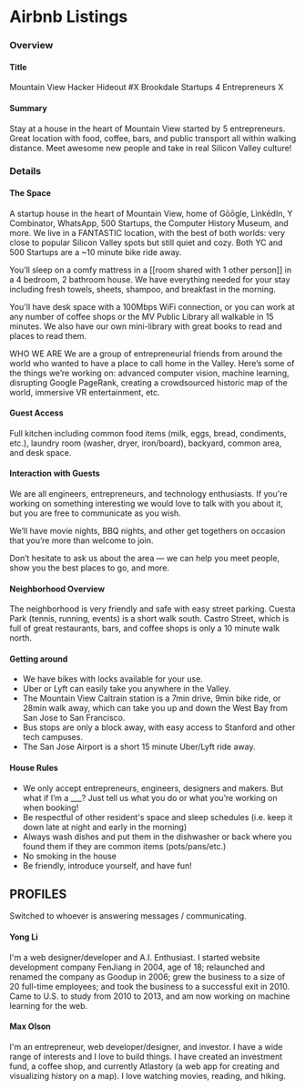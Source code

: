 # Airbnb Listings

### Overview

#### Title
Mountain View Hacker Hideout #X
Brookdale Startups 4 Entrepreneurs X

#### Summary
Stay at a house in the heart of Mountain View started by 5 entrepreneurs. Great location with food, coffee, bars, and public transport all within walking distance. Meet awesome new people and take in real Silicon Valley culture!

### Details

#### The Space
A startup house in the heart of Mountain View, home of Gōōgle, LìnkēdIn, Y Combinator, WhatsApp, 500 Startups, the Computer History Museum, and more. We live in a FANTASTIC location, with the best of both worlds: very close to popular Silicon Valley spots but still quiet and cozy. Both YC and 500 Startups are a ~10 minute bike ride away.

You’ll sleep on a comfy mattress in a [[room shared with 1 other person]] in a 4 bedroom, 2 bathroom house. We have everything needed for your stay including fresh towels, sheets, shampoo, and breakfast in the morning.

You'll have desk space with a 100Mbps WiFi connection, or you can work at any number of coffee shops or the MV Public Library all walkable in 15 minutes. We also have our own mini-library with great books to read and places to read them.

WHO WE ARE
We are a group of entrepreneurial friends from around the world who wanted to have a place to call home in the Valley. Here’s some of the things we’re working on: advanced computer vision, machine learning, disrupting Google PageRank, creating a crowdsourced historic map of the world, immersive VR entertainment, etc.

#### Guest Access
Full kitchen including common food items (milk, eggs, bread, condiments, etc.), laundry room (washer, dryer, iron/board), backyard, common area, and desk space.

#### Interaction with Guests
We are all engineers, entrepreneurs, and technology enthusiasts. If you're working on something interesting we would love to talk with you about it, but you are free to communicate as you wish.

We’ll have movie nights, BBQ nights, and other get togethers on occasion that you’re more than welcome to join.

Don’t hesitate to ask us about the area — we can help you meet people, show you the best places to go, and more.

#### Neighborhood Overview
The neighborhood is very friendly and safe with easy street parking. Cuesta Park (tennis, running, events) is a short walk south. Castro Street, which is full of great restaurants, bars, and coffee shops is only a 10 minute walk north.

#### Getting around
* We have bikes with locks available for your use.
* Uber or Lyft can easily take you anywhere in the Valley.
* The Mountain View Caltrain station is a 7min drive, 9min bike ride, or 28min walk away, which can take you up and down the West Bay from San Jose to San Francisco.
* Bus stops are only a block away, with easy access to Stanford and other tech campuses.
* The San Jose Airport is a short 15 minute Uber/Lyft ride away.

#### House Rules
* We only accept entrepreneurs, engineers, designers and makers. But what if I’m a ___? Just tell us what you do or what you’re working on when booking!
* Be respectful of other resident's space and sleep schedules (i.e. keep it down late at night and early in the morning)
* Always wash dishes and put them in the dishwasher or back where you found them if they are common items (pots/pans/etc.)
* No smoking in the house
* Be friendly, introduce yourself, and have fun!

## PROFILES

Switched to whoever is answering messages / communicating.

#### Yong Li
I'm a web designer/developer and A.I. Enthusiast. I started website development company FenJiang in 2004, age of 18; relaunched and renamed the company as Goodup in 2006; grew the business to a size of 20 full-time employees; and took the business to a successful exit in 2010. Came to U.S. to study from 2010 to 2013, and am now working on machine learning for the web.

#### Max Olson
I'm an entrepreneur, web developer/designer, and investor. I have a wide range of interests and I love to build things. I have created an investment fund, a coffee shop, and currently Atlastory (a web app for creating and visualizing history on a map). I love watching movies, reading, and hiking.
